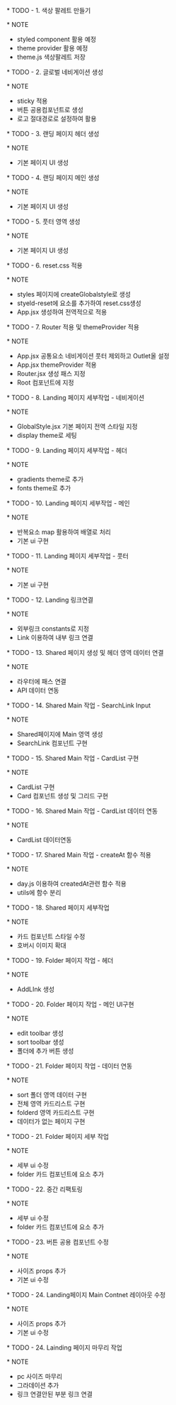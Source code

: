 \* TODO - 1. 색상 팔레트 만들기

\* NOTE

- styled component 활용 예정
- theme provider 활용 예정
- theme.js 색상팔레트 저장

\* TODO - 2. 글로벌 네비게이션 생성

\* NOTE

- sticky 적용
- 버튼 공용컴포넌트로 생성
- 로고 절대경로로 설정하여 활용

\* TODO - 3. 랜딩 페이지 헤더 생성

\* NOTE

- 기본 페이지 UI 생성

\* TODO - 4. 랜딩 페이지 메인 생성

\* NOTE

- 기본 페이지 UI 생성

\* TODO - 5. 풋터 영역 생성

\* NOTE

- 기본 페이지 UI 생성

\* TODO - 6. reset.css 적용

\* NOTE

- styles 페이지에 createGlobalstyle로 생성
- styeld-reset에 요소를 추가하여 reset.css생성
- App.jsx 생성하여 전역적으로 적용

\* TODO - 7. Router 적용 및 themeProvider 적용

\* NOTE

- App.jsx 공통요소 네비게이션 풋터 제외하고 Outlet올 설정
- App.jsx themeProvider 적용
- Router.jsx 생성 패스 지정
- Root 컴포넌트에 지정

\* TODO - 8. Landing 페이지 세부작업 - 네비게이션

\* NOTE

- GlobalStyle.jsx 기본 페이지 전역 스타일 지정
- display theme로 세팅

\* TODO - 9. Landing 페이지 세부작업 - 헤더

\* NOTE

- gradients theme로 추가
- fonts theme로 추가

\* TODO - 10. Landing 페이지 세부작업 - 메인

\* NOTE

- 반복요소 map 활용하여 배열로 처리
- 기본 ui 구현

\* TODO - 11. Landing 페이지 세부작업 - 풋터

\* NOTE

- 기본 ui 구현

\* TODO - 12. Landing 링크연결

\* NOTE

- 외부링크 constants로 지정
- Link 이용하여 내부 링크 연결

\* TODO - 13. Shared 페이지 생성 및 헤더 영역 데이터 연결

\* NOTE

- 라우터에 패스 연결
- API 데이터 연동

\* TODO - 14. Shared Main 작업 - SearchLink Input

\* NOTE

- Shared페이지에 Main 영역 생성
- SearchLink 컴포넌트 구현

\* TODO - 15. Shared Main 작업 - CardList 구현

\* NOTE

- CardList 구현
- Card 컴포넌트 생성 및 그리드 구현

\* TODO - 16. Shared Main 작업 - CardList 데이터 연동

\* NOTE

- CardList 데이터연동

\* TODO - 17. Shared Main 작업 - createAt 함수 적용

\* NOTE

- day.js 이용하여 createdAt관련 함수 적용
- utils에 함수 분리

\* TODO - 18. Shared 페이지 세부작업

\* NOTE

- 카드 컴포넌트 스타일 수정
- 호버시 이미지 확대

\* TODO - 19. Folder 페이지 작업 - 헤더

\* NOTE

- AddLInk 생성

\* TODO - 20. Folder 페이지 작업 - 메인 UI구현

\* NOTE

- edit toolbar 생성
- sort toolbar 생성
- 폴더에 추가 버튼 생성

\* TODO - 21. Folder 페이지 작업 - 데이터 연동

\* NOTE

- sort 폴더 영역 데이터 구현
- 전체 영역 카드리스트 구현
- folderd 영역 카드리스트 구현
- 데이터가 없는 페이지 구현

\* TODO - 21. Folder 페이지 세부 작업

\* NOTE

- 세부 ui 수정
- folder 카드 컴포넌트에 요소 추가

\* TODO - 22. 중간 리팩토링

\* NOTE

- 세부 ui 수정
- folder 카드 컴포넌트에 요소 추가

\* TODO - 23. 버튼 공용 컴포넌트 수정

\* NOTE

- 사이즈 props 추가
- 기본 ui 수정

\* TODO - 24. Landing페이지 Main Contnet 레이아웃 수정

\* NOTE

- 사이즈 props 추가
- 기본 ui 수정

\* TODO - 24. Lainding 페이지 마무리 작업

\* NOTE

- pc 사이즈 마무리
- 그라데이션 추가
- 링크 연결안된 부분 링크 연결
